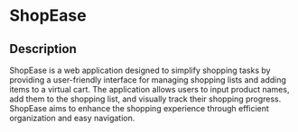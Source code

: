 # ShopEase

## Description

ShopEase is a web application designed to simplify shopping tasks by providing a user-friendly interface for managing shopping lists and adding items to a virtual cart. The application allows users to input product names, add them to the shopping list, and visually track their shopping progress. ShopEase aims to enhance the shopping experience through efficient organization and easy navigation.
